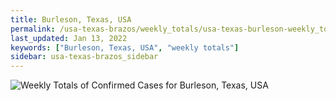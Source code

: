 ```yaml
---
title: Burleson, Texas, USA
permalink: /usa-texas-brazos/weekly_totals/usa-texas-burleson-weekly_totals.html
last_updated: Jan 13, 2022
keywords: ["Burleson, Texas, USA", "weekly totals"]
sidebar: usa-texas-brazos_sidebar
---
```


![Weekly Totals of Confirmed Cases for Burleson, Texas, USA](/covid_tracker/images/graphs/usa-texas-burleson-weekly_totals_graph.png)
